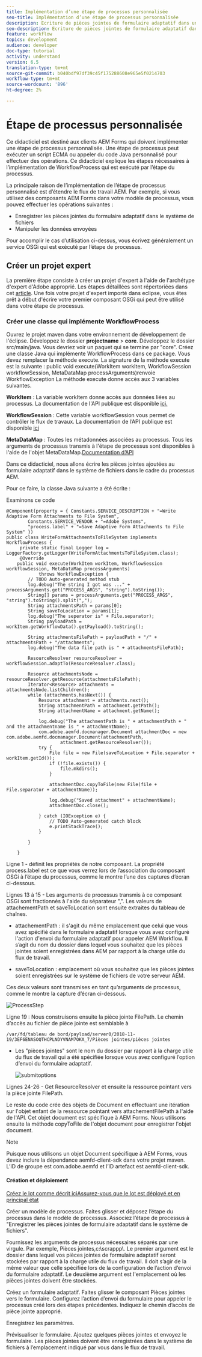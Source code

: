 ```yaml
---
title: Implémentation d’une étape de processus personnalisée
seo-title: Implémentation d’une étape de processus personnalisée
description: Ecriture de pièces jointes de formulaire adaptatif dans un système de fichiers à l’aide de l’étape de processus personnalisée
seo-description: Ecriture de pièces jointes de formulaire adaptatif dans un système de fichiers à l’aide de l’étape de processus personnalisée
feature: workflow
topics: development
audience: developer
doc-type: tutorial
activity: understand
version: 6.5
translation-type: tm+mt
source-git-commit: b040bdf97df39c45f175288608e965e5f0214703
workflow-type: tm+mt
source-wordcount: '896'
ht-degree: 2%

---
```



# Étape de processus personnalisée

Ce didacticiel est destiné aux clients AEM Forms qui doivent implémenter une étape de processus personnalisée. Une étape de processus peut exécuter un script ECMA ou appeler du code Java personnalisé pour effectuer des opérations. Ce didacticiel explique les étapes nécessaires à l’implémentation de WorkflowProcess qui est exécuté par l’étape du processus.

La principale raison de l’implémentation de l’étape de processus personnalisé est d’étendre le flux de travail AEM. Par exemple, si vous utilisez des composants AEM Forms dans votre modèle de processus, vous pouvez effectuer les opérations suivantes :

* Enregistrer les pièces jointes du formulaire adaptatif dans le système de fichiers
* Manipuler les données envoyées

Pour accomplir le cas d’utilisation ci-dessus, vous écrivez généralement un service OSGi qui est exécuté par l’étape de processus.

## Créer un projet expert

La première étape consiste à créer un projet d&#39;expert à l&#39;aide de l&#39;archétype d&#39;expert d&#39;Adobe approprié. Les étapes détaillées sont répertoriées dans cet [article](https://helpx.adobe.com/experience-manager/using/maven_arch13.html). Une fois votre projet d&#39;expert importé dans eclipse, vous êtes prêt à début d&#39;écrire votre premier composant OSGi qui peut être utilisé dans votre étape de processus.


### Créer une classe qui implémente WorkflowProcess

Ouvrez le projet maven dans votre environnement de développement de l&#39;éclipse. Développez le dossier **projectname** > **core**. Développez le dossier src/main/java. Vous devriez voir un paquet qui se termine par &quot;core&quot;. Créez une classe Java qui implémente WorkflowProcess dans ce package. Vous devez remplacer la méthode execute. La signature de la méthode execute est la suivante :
public void execute(WorkItem workItem, WorkflowSession workflowSession, MetaDataMap processArguments)renvoie WorkflowException
La méthode execute donne accès aux 3 variables suivantes.

**WorkItem** : La variable workItem donne accès aux données liées au processus. La documentation de l&#39;API publique est disponible [ici.](https://helpx.adobe.com/experience-manager/6-3/sites/developing/using/reference-materials/diff-previous/changes/com.adobe.granite.workflow.WorkflowSession.html)

**WorkflowSession** : Cette variable workflowSession vous permet de contrôler le flux de travaux. La documentation de l’API publique est disponible [ici](https://helpx.adobe.com/experience-manager/6-3/sites/developing/using/reference-materials/diff-previous/changes/com.adobe.granite.workflow.WorkflowSession.html)

**MetaDataMap** : Toutes les métadonnées associées au processus. Tous les arguments de processus transmis à l&#39;étape de processus sont disponibles à l&#39;aide de l&#39;objet MetaDataMap.[Documentation d’API](https://helpx.adobe.com/experience-manager/6-5/sites/developing/using/reference-materials/javadoc/com/adobe/granite/workflow/metadata/MetaDataMap.html)

Dans ce didacticiel, nous allons écrire les pièces jointes ajoutées au formulaire adaptatif dans le système de fichiers dans le cadre du processus AEM.

Pour ce faire, la classe Java suivante a été écrite :

Examinons ce code

```
@Component(property = { Constants.SERVICE_DESCRIPTION + "=Write Adaptive Form Attachments to File System",
        Constants.SERVICE_VENDOR + "=Adobe Systems",
        "process.label" + "=Save Adaptive Form Attachments to File System" })
public class WriteFormAttachmentsToFileSystem implements WorkflowProcess {
     private static final Logger log = LoggerFactory.getLogger(WriteFormAttachmentsToFileSystem.class);
     @Override
    public void execute(WorkItem workItem, WorkflowSession workflowSession, MetaDataMap processArguments)
            throws WorkflowException {
        // TODO Auto-generated method stub
        log.debug("The string I got was ..." + processArguments.get("PROCESS_ARGS", "string").toString());
        String[] params = processArguments.get("PROCESS_ARGS", "string").toString().split(",");
        String attachmentsPath = params[0];
        String saveToLocation = params[1];
        log.debug("The seperator is" + File.separator);
        String payloadPath = workItem.getWorkflowData().getPayload().toString();
 
        String attachmentsFilePath = payloadPath + "/" + attachmentsPath + "/attachments";
        log.debug("The data file path is " + attachmentsFilePath);
 
        ResourceResolver resourceResolver = workflowSession.adaptTo(ResourceResolver.class);
 
        Resource attachmentsNode = resourceResolver.getResource(attachmentsFilePath);
        Iterator<Resource> attachments = attachmentsNode.listChildren();
        while (attachments.hasNext()) {
            Resource attachment = attachments.next();
            String attachmentPath = attachment.getPath();
            String attachmentName = attachment.getName();
 
            log.debug("The attachmentPath is " + attachmentPath + " and the attachmentname is " + attachmentName);
            com.adobe.aemfd.docmanager.Document attachmentDoc = new com.adobe.aemfd.docmanager.Document(attachmentPath,
                    attachment.getResourceResolver());
            try {
                File file = new File(saveToLocation + File.separator + workItem.getId());
                if (!file.exists()) {
                    file.mkdirs();
                }
 
                attachmentDoc.copyToFile(new File(file + File.separator + attachmentName));
 
                log.debug("Saved attachment" + attachmentName);
                attachmentDoc.close();
 
            } catch (IOException e) {
                // TODO Auto-generated catch block
                e.printStackTrace();
            }
 
        }
 
    }
```

Ligne 1 - définit les propriétés de notre composant. La propriété process.label est ce que vous verrez lors de l’association du composant OSGi à l’étape du processus, comme le montre l’une des captures d’écran ci-dessous.

Lignes 13 à 15 - Les arguments de processus transmis à ce composant OSGi sont fractionnés à l&#39;aide du séparateur &quot;,&quot;. Les valeurs de attachementPath et saveToLocation sont ensuite extraites du tableau de chaînes.

* attachementPath : il s&#39;agit du même emplacement que celui que vous avez spécifié dans le formulaire adaptatif lorsque vous avez configuré l&#39;action d&#39;envoi du formulaire adaptatif pour appeler AEM Workflow. Il s’agit du nom du dossier dans lequel vous souhaitez que les pièces jointes soient enregistrées dans AEM par rapport à la charge utile du flux de travail.

* saveToLocation : emplacement où vous souhaitez que les pièces jointes soient enregistrées sur le système de fichiers de votre serveur AEM.

Ces deux valeurs sont transmises en tant qu’arguments de processus, comme le montre la capture d’écran ci-dessous.

![ProcessStep](assets/implement-process-step.gif)


Ligne 19 : Nous construisons ensuite la pièce jointe FilePath. Le chemin d’accès au fichier de pièce jointe est semblable à

    /var/fd/tableau de bord/payload/server0/2018-11-19/3EF6ENASOQTHCPLNDYVNAM7OKA_7/Pièces jointes/pièces jointes

* Les &quot;pièces jointes&quot; sont le nom du dossier par rapport à la charge utile du flux de travail qui a été spécifiée lorsque vous avez configuré l’option d’envoi du formulaire adaptatif.

   ![submitoptions](assets/af-submit-options.gif)

Lignes 24-26 - Get ResourceResolver et ensuite la ressource pointant vers la pièce jointe FilePath.

Le reste du code crée des objets de Document en effectuant une itération sur l&#39;objet enfant de la ressource pointant vers attachementFilePath à l&#39;aide de l&#39;API. Cet objet document est spécifique à AEM Forms. Nous utilisons ensuite la méthode copyToFile de l&#39;objet document pour enregistrer l&#39;objet document.

>[!NOTE]
>
>Puisque nous utilisons un objet Document spécifique à AEM Forms, vous devez inclure la dépendance aemfd-client-sdk dans votre projet maven. L’ID de groupe est com.adobe.aemfd et l’ID artefact est aemfd-client-sdk.

#### Création et déploiement

[Créez le lot comme décrit ](https://helpx.adobe.com/experience-manager/using/maven_arch13.html#BuildtheOSGibundleusingMaven)
[iciAssurez-vous que le lot est déployé et en principal état](http://localhost:4502/system/console/bundles)

Créer un modèle de processus. Faites glisser et déposez l’étape du processus dans le modèle de processus. Associez l’étape de processus à &quot;Enregistrer les pièces jointes de formulaire adaptatif dans le système de fichiers&quot;.

Fournissez les arguments de processus nécessaires séparés par une virgule. Par exemple, Pièces jointes,c:\\scrappp\\. Le premier argument est le dossier dans lequel vos pièces jointes de formulaire adaptatif seront stockées par rapport à la charge utile du flux de travail. Il doit s’agir de la même valeur que celle spécifiée lors de la configuration de l’action d’envoi du formulaire adaptatif. Le deuxième argument est l&#39;emplacement où les pièces jointes doivent être stockées.

Créez un formulaire adaptatif. Faites glisser le composant Pièces jointes vers le formulaire. Configurez l’action d’envoi du formulaire pour appeler le processus créé lors des étapes précédentes. Indiquez le chemin d’accès de pièce jointe approprié.

Enregistrez les paramètres.

Prévisualiser le formulaire. Ajoutez quelques pièces jointes et envoyez le formulaire. Les pièces jointes doivent être enregistrées dans le système de fichiers à l’emplacement indiqué par vous dans le flux de travail.

